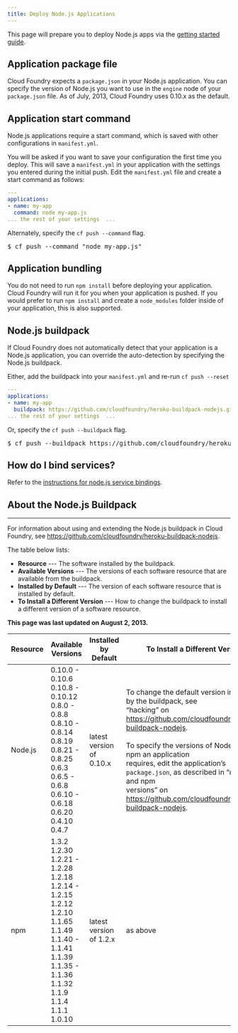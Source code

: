 ```yaml
---
title: Deploy Node.js Applications
---
```


This page will prepare you to deploy Node.js apps via the [getting started guide](getting-started.html).

## <a id='packagejson'></a> Application package file ##

Cloud Foundry expects a `package.json` in your Node.js application. You can specify the version of Node.js you want to use in the `engine` node of your `package.json` file. As of July, 2013, Cloud Foundry uses 0.10.x as the default.

## <a id='start'></a> Application start command ##

Node.js applications require a start command, which is saved with other configurations in `manifest.yml`.

You will be asked if you want to save your configuration the first time you deploy. This will save a `manifest.yml` in your application with the settings you entered during the initial push. Edit the `manifest.yml` file and create a start command as follows:

~~~yaml
---
applications:
- name: my-app
  command: node my-app.js
... the rest of your settings  ...
~~~

Alternately, specify the `cf push --command` flag.

<pre class="termainl">
$ cf push --command "node my-app.js"
</pre>

## <a id='nodemodules'></a> Application bundling ##

You do not need to run `npm install` before deploying your application. Cloud Foundry will run it for you when your application is pushed. If you would prefer to run `npm install` and create a `node_modules` folder inside of your application, this is also supported.

## <a id='buildpack'></a> Node.js buildpack ##

If Cloud Foundry does not automatically detect that your application is a Node.js application, you can override the auto-detection by specifying the Node.js buildpack.

Either, add the buildpack into your `manifest.yml` and re-run `cf push --reset`

~~~yaml
---
applications:
- name: my-app
  buildpack: https://github.com/cloudfoundry/heroku-buildpack-nodejs.git
... the rest of your settings  ...
~~~

Or, specify the `cf push --buildpack` flag.

<pre class="termainl">
$ cf push --buildpack https://github.com/cloudfoundry/heroku-buildpack-nodejs.git
</pre>

## <a id='services'></a> How do I bind services? ##

Refer to the [instructions for node.js service bindings](../bind-services/node-service-bindings.html).

## <a id='buildpack'></a> About the Node.js Buildpack   ##
---

For information about using and extending the Node.js buildpack in Cloud Foundry, see https://github.com/cloudfoundry/heroku-buildpack-nodejs.

The table below lists:

* **Resource** --- The software installed by the buildpack.
* **Available Versions** --- The versions of each software resource that are available from the buildpack.
* **Installed by Default** --- The version of each software resource that is installed by default. 
* **To Install a Different Version** --- How to change the buildpack to install a different version of a software resource.

 **This page was last updated on August 2, 2013.**

|Resource |Available Versions |Installed by Default| To Install a Different Version |
| --------- | --------- | --------- |--------- |
|Node.js |0.10.0 - 0.10.6 <br> 0.10.8  - 0.10.12<br>0.8.0 - 0.8.8<br>0.8.10 - 0.8.14<br>0.8.19<br>0.8.21 -  0.8.25<br>0.6.3<br>0.6.5 - 0.6.8<br>0.6.10 - 0.6.18<br>0.6.20<br>0.4.10<br>0.4.7  |latest version of 0.10.x  |To change the default version installed by the buildpack, see <br>“hacking” on https://github.com/cloudfoundry/heroku-buildpack-nodejs. <br><br>To specify the versions of Node.js and npm an application <br>requires, edit the application’s `package.json`, as described in “node.js and npm <br>versions” on https://github.com/cloudfoundry/heroku-buildpack-nodejs.|
|npm |1.3.2<br>1.2.30<br>1.2.21 - 1.2.28<br>1.2.18<br>1.2.14 - 1.2.15<br>1.2.12<br>1.2.10<br>1.1.65<br>1.1.49<br>1.1.40 - 1.1.41<br>1.1.39<br>1.1.35 - 1.1.36<br>1.1.32<br>1.1.9<br>1.1.4<br>1.1.1<br>1.0.10 |latest version of 1.2.x |as above|

